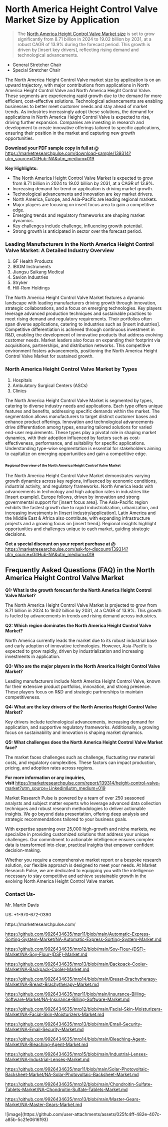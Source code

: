 <h1>North America Height Control Valve Market&nbsp;Size by Application</h1><blockquote><p>The <a href="https://marketresearchpulse.com/download-sample/139314?utm_source=GitHub-NA&amp;utm_medium=019">North America Height Control Valve Market size</a> is set to grow significantly from 8.71 billion in 2024 to 19.02 billion by 2031, at a robust CAGR of 13.9% during the forecast period. This growth is driven by [insert key drivers], reflecting rising demand and technological advancements.</p></blockquote><ul><li>General Stretcher Chair<li> Special Stretcher Chair</li></ul><p>The North America Height Control Valve market size by application is on an upward trajectory, with major contributions from applications in North America Height Control Valve and North America Height Control Valve. These segments are experiencing rapid growth due to the demand for more efficient, cost-effective solutions. Technological advancements are enabling businesses to better meet customer needs and stay ahead of market trends. As industries increasingly adopt these solutions, the demand for applications in North America Height Control Valve is expected to rise, driving further expansion. Companies are investing in research and development to create innovative offerings tailored to specific applications, ensuring their position in the market and capturing new growth opportunities.</p><p><strong>Download your PDF sample copy in full at @ </strong><a href="https://marketresearchpulse.com/download-sample/139314?utm_source=GitHub-NA&amp;utm_medium=019">https://marketresearchpulse.com/download-sample/139314?utm_source=GitHub-NA&amp;utm_medium=019</a></p><p><strong>Key Highlights: </strong></p><ul><li>The North America Height Control Valve Market is expected to grow from 8.71 billion in 2024 to 19.02 billion by 2031, at a CAGR of 13.9%.</li><li>Increasing demand for trend or application is driving market growth.</li><li>Technological advancements and innovation are key market drivers.</li><li>North America, Europe, and Asia-Pacific are leading regional markets.</li><li>Major players are focusing on insert focus area to gain a competitive edge.</li><li>Emerging trends and regulatory frameworks are shaping market dynamics.</li><li>Key challenges include challenge, influencing growth potential.</li><li>Strong growth is anticipated in sector over the forecast period.</li></ul><h3>Leading Manufacturers in the North America Height Control Valve Market: A Detailed Industry Overview</h3><ol><li>GF Health Products</li><li>IBIOM Instruments</li><li>Jiangsu Saikang Medical</li><li>Savion Industries</li><li>Stryker</li><li>Hill-Rom Holdings</li></ol><div class="flex max-w-full flex-col flex-grow"><div class="min-h-8 text-message flex w-full flex-col items-end gap-2 whitespace-normal break-words [.text-message+&amp;]:mt-5" dir="auto" data-message-author-role="assistant" data-message-id="fd8432e4-4910-450d-b182-61b7bfb0a01f" data-message-model-slug="gpt-4o"><div class="flex w-full flex-col gap-1 empty:hidden first:pt-[3px]"><div class="markdown prose w-full break-words dark:prose-invert light"><p>The North America Height Control Valve Market features a dynamic landscape with leading manufacturers driving growth through innovation, strategic collaborations, and a focus on emerging technologies. Key players leverage advanced production techniques and sustainable practices to meet rising demand and regulatory requirements. Their portfolios often span diverse applications, catering to industries such as [insert industries]. Competitive differentiation is achieved through continuous investment in R&amp;D, enabling the development of innovative products that address evolving customer needs. Market leaders also focus on expanding their footprint via acquisitions, partnerships, and distribution networks. This competitive environment fosters advancements, positioning the North America Height Control Valve Market for sustained growth.</p></div></div></div></div><h3>North America Height Control Valve Market by Types</h3><ol><li>Hospitals<li> Ambulatory Surgical Centers (ASCs)<li> Clinics</li></ol><div class="flex max-w-full flex-col flex-grow"><div class="min-h-8 text-message flex w-full flex-col items-end gap-2 whitespace-normal break-words [.text-message+&amp;]:mt-5" dir="auto" data-message-author-role="assistant" data-message-id="084470be-0bb7-4664-bddf-5156b4f41249" data-message-model-slug="gpt-4o-mini"><div class="flex w-full flex-col gap-1 empty:hidden first:pt-[3px]"><div class="markdown prose w-full break-words dark:prose-invert light"><p>The North America Height Control Valve Market is segmented by types, catering to diverse industry needs and applications. Each type offers unique features and benefits, addressing specific demands within the market. The segmentation allows manufacturers to target distinct customer bases and enhance product offerings. Innovation and technological advancements drive differentiation among types, ensuring tailored solutions for varied end-user requirements. These types play a pivotal role in shaping market dynamics, with their adoption influenced by factors such as cost-effectiveness, performance, and suitability for specific applications. Understanding type-wise segmentation is essential for stakeholders aiming to capitalize on emerging opportunities and gain a competitive edge.</p></div></div></div></div><h3><span style="font-size: 11px;">Regional Overview of the North America Height Control Valve Market</span></h3><div class="flex max-w-full flex-col flex-grow"><div class="min-h-8 text-message flex w-full flex-col items-end gap-2 whitespace-normal break-words [.text-message+&amp;]:mt-5" dir="auto" data-message-author-role="assistant" data-message-id="e9038762-ce64-4e30-91c9-9bd413514231" data-message-model-slug="gpt-4o-mini"><div class="flex w-full flex-col gap-1 empty:hidden first:pt-[3px]"><div class="markdown prose w-full break-words dark:prose-invert light"><p>The North America Height Control Valve Market demonstrates varying growth dynamics across key regions, influenced by economic conditions, industrial activity, and regulatory frameworks. North America leads with advancements in technology and high adoption rates in industries like [insert example]. Europe follows, driven by innovation and strong governmental support for [insert focus area]. The Asia-Pacific region exhibits the fastest growth due to rapid industrialization, urbanization, and increasing investments in [insert industry/application]. Latin America and the Middle East &amp; Africa also contribute, with expanding infrastructure projects and a growing focus on [insert trend]. Regional insights highlight opportunities and challenges unique to each market, guiding strategic decisions.</p></div></div></div></div><p><strong>Get a special discount on your report purchase at @ </strong><a href="https://marketresearchpulse.com/ask-for-discount/139314?utm_source=GitHub-NA&amp;utm_medium=019">https://marketresearchpulse.com/ask-for-discount/139314?utm_source=GitHub-NA&amp;utm_medium=019</a></p><h2>Frequently Asked Questions (FAQ) in the North America Height Control Valve Market</h2><p><strong>Q1: What is the growth forecast for the North America Height Control Valve Market?</strong></p><p>The North America Height Control Valve Market is projected to grow from 8.71 billion in 2024 to 19.02 billion by 2031, at a CAGR of 13.9%. This growth is fueled by advancements in trends and rising demand across industries.</p><p><strong>Q2: Which region dominates the North America Height Control Valve Market?</strong></p><p>North America currently leads the market due to its robust industrial base and early adoption of innovative technologies. However, Asia-Pacific is expected to grow rapidly, driven by industrialization and increasing investments in application.</p><p><strong>Q3: Who are the major players in the North America Height Control Valve Market?</strong></p><p>Leading manufacturers include North America Height Control Valve, known for their extensive product portfolios, innovation, and strong presence. These players focus on R&amp;D and strategic partnerships to maintain competitiveness.</p><p><strong>Q4: What are the key drivers of the North America Height Control Valve Market?</strong></p><p>Key drivers include technological advancements, increasing demand for application, and supportive regulatory frameworks. Additionally, a growing focus on sustainability and innovation is shaping market dynamics.</p><p><strong>Q5: What challenges does the North America Height Control Valve Market face?</strong></p><p>The market faces challenges such as challenge, fluctuating raw material costs, and regulatory complexities. These factors can impact production, pricing, and adoption rates across regions.</p><p><strong>For more information or any inquiries, visit&nbsp;</strong><a href="https://marketresearchpulse.com/report/139314/height-control-valve-market?utm_source=Linkedin&utm_medium=019">https://marketresearchpulse.com/report/139314/height-control-valve-market?utm_source=Linkedin&utm_medium=019</a></p><p>Market Research Pulse is powered by a team of over 250 seasoned analysts and subject matter experts who leverage advanced data collection techniques and robust research methodologies to deliver actionable insights. We go beyond data presentation, offering deep analysis and strategic recommendations tailored to your business goals.</p><p>With expertise spanning over 25,000 high-growth and niche markets, we specialize in providing customized solutions that address your unique challenges. Our commitment to actionable intelligence ensures complex data is transformed into clear, practical insights that empower confident decision-making.</p><p>Whether you require a comprehensive market report or a bespoke research solution, our flexible approach is designed to meet your needs. At Market Research Pulse, we are dedicated to equipping you with the intelligence necessary to stay competitive and achieve sustainable growth in the evolving North America Height Control Valve market.</p><h3><strong>Contact Us-</strong></h3><p>Mr. Martin Davis</p><p>US: +1-970-672-0390</p><p>https://marketresearchpulse.com/</p><p><a href="https://github.com/9926434635/mpr11/blob/main/Automatic-Express-Sorting-System-Market/NA-Automatic-Express-Sorting-System-Market.md">https://github.com/9926434635/mpr11/blob/main/Automatic-Express-Sorting-System-Market/NA-Automatic-Express-Sorting-System-Market.md</a></p><p><a href="https://github.com/9926434635/mrp12/blob/main/Soy-Flour-(DSF)-Market/NA-Soy-Flour-(DSF)-Market.md">https://github.com/9926434635/mrp12/blob/main/Soy-Flour-(DSF)-Market/NA-Soy-Flour-(DSF)-Market.md</a></p><p><a href="https://github.com/9926434635/mrp13/blob/main/Backpack-Cooler-Market/NA-Backpack-Cooler-Market.md">https://github.com/9926434635/mrp13/blob/main/Backpack-Cooler-Market/NA-Backpack-Cooler-Market.md</a></p><p><a href="https://github.com/9926434635/mrp14/blob/main/Breast-Brachytherapy-Market/NA-Breast-Brachytherapy-Market.md">https://github.com/9926434635/mrp14/blob/main/Breast-Brachytherapy-Market/NA-Breast-Brachytherapy-Market.md</a></p><p><a href="https://github.com/9926434635/mpr11/blob/main/Insurance-Billing-Software-Market/NA-Insurance-Billing-Software-Market.md">https://github.com/9926434635/mpr11/blob/main/Insurance-Billing-Software-Market/NA-Insurance-Billing-Software-Market.md</a></p><p><a href="https://github.com/9926434635/mrp12/blob/main/Facial-Skin-Moisturizers-Market/NA-Facial-Skin-Moisturizers-Market.md">https://github.com/9926434635/mrp12/blob/main/Facial-Skin-Moisturizers-Market/NA-Facial-Skin-Moisturizers-Market.md</a></p><p><a href="https://github.com/9926434635/mrp13/blob/main/Email-Security-Market/NA-Email-Security-Market.md">https://github.com/9926434635/mrp13/blob/main/Email-Security-Market/NA-Email-Security-Market.md</a></p><p><a href="https://github.com/9926434635/mrp14/blob/main/Bleaching-Agent-Market/NA-Bleaching-Agent-Market.md">https://github.com/9926434635/mrp14/blob/main/Bleaching-Agent-Market/NA-Bleaching-Agent-Market.md</a></p><p><a href="https://github.com/9926434635/mrp15/blob/main/Industrial-Lenses-Market/NA-Industrial-Lenses-Market.md">https://github.com/9926434635/mrp15/blob/main/Industrial-Lenses-Market/NA-Industrial-Lenses-Market.md</a></p><p><a href="https://github.com/9926434635/mpr11/blob/main/Solar-Photovoltaic-Backsheet-Market/NA-Solar-Photovoltaic-Backsheet-Market.md">https://github.com/9926434635/mpr11/blob/main/Solar-Photovoltaic-Backsheet-Market/NA-Solar-Photovoltaic-Backsheet-Market.md</a></p><p><a href="https://github.com/9926434635/mrp12/blob/main/Chondroitin-Sulfate-Tablets-Market/NA-Chondroitin-Sulfate-Tablets-Market.md">https://github.com/9926434635/mrp12/blob/main/Chondroitin-Sulfate-Tablets-Market/NA-Chondroitin-Sulfate-Tablets-Market.md</a></p><p><a href="https://github.com/9926434635/mrp13/blob/main/Master-Gears-Market/NA-Master-Gears-Market.md">https://github.com/9926434635/mrp13/blob/main/Master-Gears-Market/NA-Master-Gears-Market.md</a></p>
![image](https://github.com/user-attachments/assets/025fc4ff-482e-407c-a85b-5c2fe0616f93)
